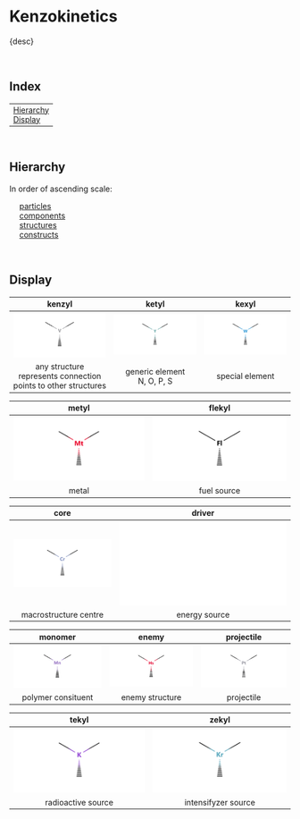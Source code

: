 # Kenzokinetics

{desc}


<br>


## Index

<table>
  <td>
    <a href="#hierarchy">Hierarchy</a> <br>
    <a href="#display">Display</a>
  </td>
</table>


<br>


## Hierarchy

In order of ascending scale:

&emsp; [particles](particles)  
&emsp; [components](components)  
&emsp; [structures](structures)  
&emsp; [constructs](constructs)


<br>


## Display

| kenzyl | ketyl | kexyl |
| :----: | :---: | :---: |
| ![kenzyl](../.assets/kenzokinetics/display/kenzyl.png) | ![katyl](../.assets/kenzokinetics/display/ketyl.png) | ![kexyl](../.assets/kenzokinetics/display/kexyl.png) |
| any structure <br> represents connection points to other structures | generic element <br> N, O, P, S | special element |

| metyl | flekyl |
| :---: | :----: |
| ![metyl](../.assets/kenzokinetics/display/metyl.png) | ![fleky](../.assets/kenzokinetics/display/flekyl.png) |
| metal | fuel source |

| core | driver |
| :--: | :----: |
| ![core](../.assets/kenzokinetics/display/core.png) | ![driver](../.assets/kenzokinetics/display/driver.md) |
| macrostructure centre | energy source |

| monomer | enemy | projectile |
| :-----: | :---: | :--------: |
| ![monomer](../.assets/kenzokinetics/display/monomer.png) | ![enemy](../.assets/kenzokinetics/display/enemy.png) | ![projectile](../.assets/kenzokinetics/display/projectile.png)
| polymer consituent | enemy structure | projectile |

| tekyl | zekyl |
| :---: | :---: |
| ![tekyl](../.assets/kenzokinetics/display/tekyl.png) | ![zekyl](../.assets/kenzokinetics/display/zekyl.png) |
| radioactive source | intensifyzer source | 
